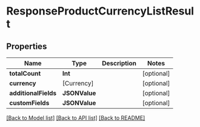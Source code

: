 # ResponseProductCurrencyListResult

## Properties
Name | Type | Description | Notes
------------ | ------------- | ------------- | -------------
**totalCount** | **Int** |  | [optional] 
**currency** | [Currency] |  | [optional] 
**additionalFields** | **JSONValue** |  | [optional] 
**customFields** | **JSONValue** |  | [optional] 

[[Back to Model list]](../README.md#documentation-for-models) [[Back to API list]](../README.md#documentation-for-api-endpoints) [[Back to README]](../README.md)


